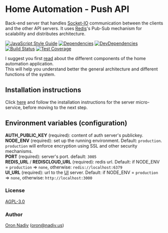 # Home Automation - Push API
Back-end server that handles [Socket-IO][socket-io] communication between the clients and the other API servers. It uses [Redis][redis]'s Pub-Sub mechanism for scalability and distributes architecture.

[![JavaScript Style Guide][standard-image]][standard-url]
[![Dependencies][dependencies-image]][dependencies-url]
[![DevDependencies][dependencies-dev-image]][dependencies-dev-url]
[![Build Status][travis-image]][travis-url]
[![Test Coverage][coveralls-image]][coveralls-url]

I suggest you first [read][overview-url] about the different components of the home automation application.  
This will help you understand better the general architecture and different functions of the system.

## Installation instructions
Click [here][server-installation-instruction-url] and follow the installation instructions for the server micro-service, before moving to the next step.

## Environment variables (configuration)
__AUTH\_PUBLIC\_KEY__ (required): content of auth server's publickey.  
__NODE\_ENV__ (required): set up the running environment.  Default: `production`.  `production` will enforce encryption using SSL and other security mechanisms.  
__PORT__ (required): server's port.  default: `3005`  
__REDIS\_URL__ / __REDISCLOUD\_URL__ (required): redis url.  Default: if NODE_ENV = `production` => `none`, otherwise: `redis://localhost:6379`  
__UI\_URL__ (required): url to the [UI][ui-url] server. Default: if NODE_ENV = `production` => `none`, otherwise: `http://localhost:3000`

### License
[AGPL-3.0](https://spdx.org/licenses/AGPL-3.0.html)

### Author
[Oron Nadiv](https://github.com/OronNadiv) ([oron@nadiv.us](mailto:oron@nadiv.us))

[dependencies-image]: https://david-dm.org/OronNadiv/push-api/status.svg
[dependencies-url]: https://david-dm.org/OronNadiv/push-api
[dependencies-dev-image]: https://david-dm.org/OronNadiv/push-api/dev-status.svg
[dependencies-dev-url]: https://david-dm.org/OronNadiv/push-api?type=dev
[travis-image]: http://img.shields.io/travis/OronNadiv/push-api.svg?style=flat-square
[travis-url]: https://travis-ci.org/OronNadiv/push-api
[coveralls-image]: http://img.shields.io/coveralls/OronNadiv/push-api.svg?style=flat-square
[coveralls-url]: https://coveralls.io/r/OronNadiv/push-api
[standard-image]: https://img.shields.io/badge/code%20style-standard-brightgreen.svg
[standard-url]: http://standardjs.com

[redis]: http://redis.io
[socket-io]: http://socket.io

[overview-url]: https://oronnadiv.github.io/home-automation
[client-installation-instruction-url]: https://oronnadiv.github.io/home-automation/#installation-instructions-for-the-raspberry-pi-clients
[server-installation-instruction-url]: https://oronnadiv.github.io/home-automation/#installation-instructions-for-the-server-micro-services
[private-public-keys-url]: https://oronnadiv.github.io/home-automation/#generating-private-and-public-keys

[alarm-url]: https://github.com/OronNadiv/alarm-api
[auth-url]: https://github.com/OronNadiv/authentication-api
[camera-url]: https://github.com/OronNadiv/camera-api
[garage-url]: https://github.com/OronNadiv/garage-api
[notifications-url]: https://github.com/OronNadiv/notifications-api
[push-url]: https://github.com/OronNadiv/push-api
[storage-url]: https://github.com/OronNadiv/storage-api
[ui-url]: https://github.com/OronNadiv/home-automation-ui
